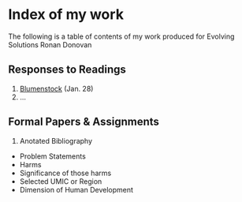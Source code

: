 # Index of my work
The following is a table of contents of my work produced for Evolving Solutions
Ronan Donovan

## Responses to Readings

1. [Blumenstock](/Bloomenstock.md) (Jan. 28)
2. ... 

## Formal Papers & Assignments

1. Anotated Bibliography
  - Problem Statements
  - Harms
  - Significance of those harms
  - Selected UMIC or Region
  - Dimension of Human Development

